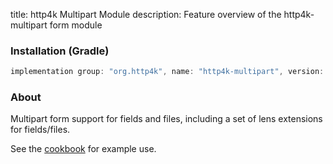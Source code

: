 title: http4k Multipart Module
description: Feature overview of the http4k-multipart form module

### Installation (Gradle)

```groovy
implementation group: "org.http4k", name: "http4k-multipart", version: "4.8.2.0"
```

### About

Multipart form support for fields and files, including a set of lens extensions for fields/files.

See the [cookbook](/cookbook/multipart_forms/) for example use.
